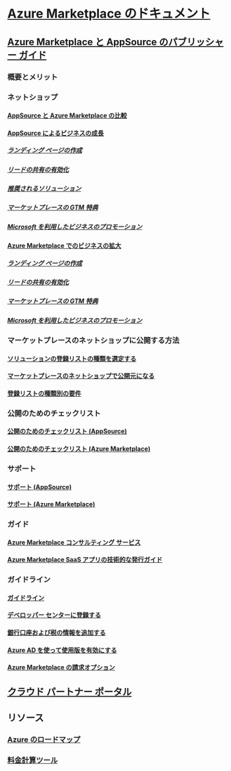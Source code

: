 # [Azure Marketplace のドキュメント](index.md)  

## [Azure Marketplace と AppSource のパブリッシャー ガイド](./marketplace-publishers-guide.md)  
### 概要とメリット  
### ネットショップ  
#### [AppSource と Azure Marketplace の比較](./comparing-appsource-azure-marketplace.md)  
#### [AppSource によるビジネスの成長](./grow-your-business-with-appsource.md)  
##### [ランディング ページの作成](./build-your-landing-page.md)  
##### [リードの共有の有効化](./enable-lead-sharing.md)  
##### [推奨されるソリューション](./preferred-solutions.md)
##### [マーケットプレースの GTM 特典](./gtm-benefits.md)  
##### [Microsoft を利用したビジネスのプロモーション](./promote-your-business-with-microsoft.md)  
#### [Azure Marketplace でのビジネスの拡大](./grow-your-business-with-azure-marketplace.md)  
##### [ランディング ページの作成](./build-your-landing-page.md)  
##### [リードの共有の有効化](./enable-lead-sharing.md)  
##### [マーケットプレースの GTM 特典](./gtm-benefits.md)  
##### [Microsoft を利用したビジネスのプロモーション](./promote-your-business-with-microsoft.md)  

### マーケットプレースのネットショップに公開する方法  
#### [ソリューションの登録リストの種類を選定する](./determine-your-listing-type.md)  
#### [マーケットプレースのネットショップで公開元になる](./become-publisher.md)  
#### [登録リストの種類別の要件](./listing-type-requirements.md)  

### 公開のためのチェックリスト  
#### [公開のためのチェックリスト (AppSource)](./publishing-checklist-appsource.md)  
#### [公開のためのチェックリスト (Azure Marketplace)](./publishing-checklist-azure-marketplace.md)  

### サポート  
#### [サポート (AppSource)](./support-appsource.md)  
#### [サポート (Azure Marketplace)](./support-azure-marketplace.md)  

### ガイド  
#### [Azure Marketplace コンサルティング サービス](consulting-services.md)  
#### [Azure Marketplace SaaS アプリの技術的な発行ガイド](marketplace-saas-applications-technical-publishing-guide.md) 

### ガイドライン  
#### [ガイドライン](./guidelines.md)  
#### [デベロッパー センターに登録する](./register-dev-center.md)  
#### [銀行口座および税の情報を追加する](./add-bank-tax-info.md)  
#### [Azure AD を使って使用版を有効にする](./enable-trial-using-azure-ad.md)  
#### [Azure Marketplace の請求オプション](./billing-options-azure-marketplace.md)  

## [クラウド パートナー ポータル](./cloud-partner-portal/cloud-partner-portal-what-is-the-cloud-partner-portal.md)  

## リソース  
### [Azure のロードマップ](https://azure.microsoft.com/roadmap/)  
### [料金計算ツール](https://azure.microsoft.com/pricing/calculator/)  
